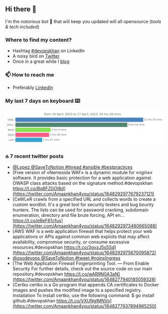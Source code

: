 <!--- [![Hits](https://hits.seeyoufarm.com/api/count/incr/badge.svg?url=https%3A%2F%2Fgithub.com%2Fakhan4u%2Fhit-counter&count_bg=%2379C83D&title_bg=%23555555&icon=&icon_color=%23E7E7E7&title=visits&edge_flat=false)](https://hits.seeyoufarm.com) --->

## Hi there 👋

I'm the _notorious bot_ 🤣 that will keep you updated will all opensource (_tools & tech included_) 

### Where to find my content?

* Hashtag [#devopskhan](https://www.linkedin.com/feed/hashtag/devopskhan) on LinkedIn
* A noisy bird on [Twitter](https://twitter.com/Amaankhan4you)
* Once in a great while I [blog](https://linuxparrot.netlify.app) 


### 📫 **How to reach me**

* Preferably [LinkedIn](https://www.linkedin.com/in/amaan-khan-linux-ninja)

### My last 7 days on keyboard ⌨️

<img src="https://github.com/akhan4u/akhan4u/blob/main/images/stat.svg" alt="Amaan's Wakatime Activity!"/>

### 🔝 7 recent twitter posts
<!-- DEVDOJO:START -->
- [@Lopez @SaveToNotion #thread #ansible #bestpractices](https://twitter.com/Amaankhan4you/status/1648303005832450050)
- [Free version of «Nemesida WAF» is a dynamic module for «nginx» software. It provides basic protection for a web application against OWASP class attacks based on the signature method.#devopskhan https://t.co/Bq8FZGOl8d](https://twitter.com/Amaankhan4you/status/1648292977679237121)
- [CeWLeR crawls from a specified URL and collects words to create a custom wordlist. It&#39;s a great tool for security testers and bug bounty hunters. The lists can be used for password cracking, subdomain enumeration, directory and file brute forcing, API en… https://t.co/eReF61cfus](https://twitter.com/Amaankhan4you/status/1648292973480665088)
- [AWS WAF is a web application firewall that helps protect your web applications or APIs against common web exploits that may affect availability, compromise security, or consume excessive resources.#devopskhan https://t.co/3gvzJ5s5Sd](https://twitter.com/Amaankhan4you/status/1648292975670095872)
- [@osodevops @SaveToNotion #tweet #nginxIngress](https://twitter.com/Amaankhan4you/status/1648278541686165512)
- [The Web Application Firewall Fingerprinting Tool. — From Enable Security For further details, check out the source code on our main repository.#devopskhan https://t.co/wAR9N0A3aN](https://twitter.com/Amaankhan4you/status/1648277940185059328)
- [Certko certko is a Go program that appends CA certificates to Docker images and pushes the modified image to a specified registry. Installation To install certko, use the following command: $ go install github.#devopskhan https://t.co/VXUNglMNVo](https://twitter.com/Amaankhan4you/status/1648277937894965250)
<!-- DEVDOJO:END -->

<!-- ![Amaan's GitHub stats](https://github-readme-stats.vercel.app/api?username=akhan4u&count_private=true&show_icons=true&hide=contribs) -->
